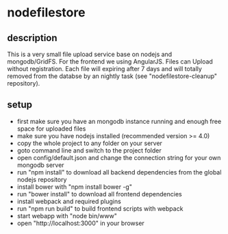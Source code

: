 # nodefilestore
## description
This is a very small file upload service base on nodejs and mongodb/GridFS.
For the frontend we using AngularJS.
Files can Upload without registration. Each file will expiring after 7 days and will totally removed from the databse by an nightly task (see "nodefilestore-cleanup" repository).

## setup
- first make sure you have an mongodb instance running and enough free space for uploaded files
- make sure you have nodejs installed (recommended version >= 4.0)
- copy the whole project to any folder on your server
- goto command line and switch to the project folder
- open config/default.json and change the connection string for your own mongodb server
- run "npm install" to download all backend dependencies from the global nodejs repository
- install bower with "npm install bower -g"
- run "bower install" to download all frontend dependencies
- install webpack and required plugins
- run "npm run build" to build frontend scripts with webpack
- start webapp with "node bin/www"
- open "http://localhost:3000" in your browser
